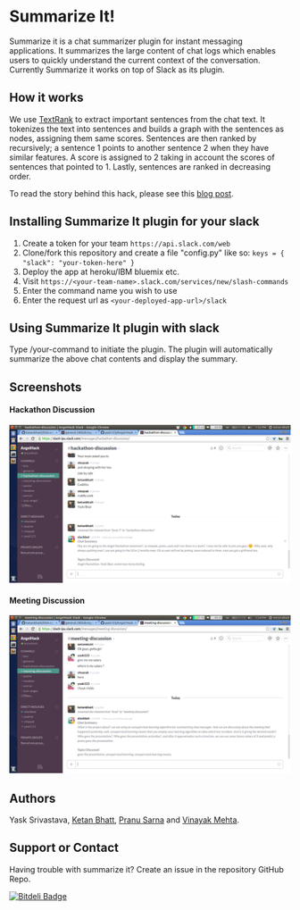 # Summarize It!

Summarize it is a chat summarizer plugin for instant messaging applications. It summarizes the large content of chat logs which enables users to quickly understand the current context of the conversation. Currently Summarize it works on top of Slack as its plugin.

## How it works

We use [TextRank](http://web.eecs.umich.edu/~mihalcea/papers/mihalcea.emnlp04.pdf) to extract important sentences from the chat text. It tokenizes the text into sentences and builds a graph with the sentences as nodes, assigning them same scores. Sentences are then ranked by recursively; a sentence 1 points to another sentence 2 when they have similar features. A score is assigned to 2 taking in account the scores of sentences that pointed to 1. Lastly, sentences are ranked in decreasing order.

To read the story behind this hack, please see this [blog post](http://vortex-ape.github.io/posts/2015/June/26/summarize-it/).

## Installing Summarize It plugin for your slack
1. Create a token for your team `https://api.slack.com/web` 
2. Clone/fork this repository and create a file "config.py" like so:
    `keys = {
        "slack": "your-token-here"
    }`
3. Deploy the app at heroku/IBM bluemix etc.
4. Visit `https://<your-team-name>.slack.com/services/new/slash-commands`
5. Enter the command name you wish to use
6. Enter the request url as `<your-deployed-app-url>/slack`

## Using Summarize It plugin with slack
Type /your-command to initiate the plugin. The plugin will automatically summarize the above chat contents and display the summary.

## Screenshots

#### Hackathon Discussion
![Hackathon Discussion](img/hackathon-discussion.png)

#### Meeting Discussion
![Meeting Discussion](img/meeting-discussion.png)

## Authors
Yask Srivastava, [Ketan Bhatt](https://github.com/ketanbhatt), [Pranu Sarna](https://github.com/psarna94) and [Vinayak Mehta](https://github.com/vortex-ape).

## Support or Contact
Having trouble with summarize it? Create an issue in the repository GitHub Repo.



[![Bitdeli Badge](https://d2weczhvl823v0.cloudfront.net/yask123/summarize-it/trend.png)](https://bitdeli.com/free "Bitdeli Badge")

